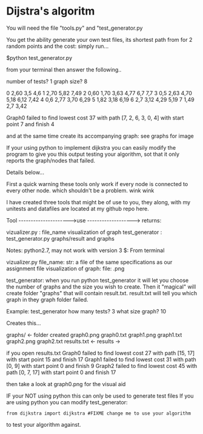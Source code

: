 Dijstra's algoritm
======


You will need the file "tools.py" and "test_generator.py

You get the ability generate your own test files, its shortest path from for 2 random points and the cost:
simply run...

$python test_generator.py

from your terminal then answer the following..

number of tests? 1
graph size? 8

0 2,60 3,5 4,6
1 2,70 5,82 7,49
2 0,60 1,70 3,63 4,77 6,7 7,7
3 0,5 2,63 4,70 5,18 6,12 7,42
4 0,6 2,77 3,70 6,29
5 1,82 3,18 6,19
6 2,7 3,12 4,29 5,19
7 1,49 2,7 3,42

Graph0 failed to find lowest cost 37 with path [7, 2, 6, 3, 0, 4] with start point 7 and finish 4

and at the same time create its accompanying graph: see graphs for image

If your using python to implement dijkstra you can easily modify the program to give you this output testing your algorithm, sot that it only reports the graph/nodes that failed.

Details below...

First a quick warning these tools only work if every node is connected to every other node. which shouldn't be a problem. wink wink

I have created three tools that might be of use to you,
they along, with my unitests and datafiles are located at my github repo here.

Tool --------------------->use ------------------->         returns:

vizualizer.py     :  file_name                 visualization of graph
test_generator    :  test_generator.py         graphs/result and graphs


Notes:
python2.7, may not work with version 3
$: From terminal

vizualizer.py
file_name: str: a file of the same specifications as our assignment file
visualization of graph: file: .png

test_generator:
when you run python test_generator it will let you choose the number of graphs
and the size you wish to create. Then it "magical" will create folder "graphs"
that will contain result.txt. result.txt will tell you which graph in they
graph folder failed.

Example:  test_generator
how many tests? 3
what size graph? 10

Creates this...

   graphs/ <- folder created
      graph0.png
      graph0.txt
      graph1.png
      graph1.txt
      graph2.png
      graph2.txt
      results.txt <- results -> 

if you open results.txt
    Graph0 failed to find lowest cost 27 with path [15, 17] with start point 15 and finish 17
    Graph1 failed to find lowest cost 31 with path [0, 9] with start point 0 and finish 9
    Graph2 failed to find lowest cost 45 with path [0, 7, 17] with start point 0 and finish 17

then take a look at graph0.png for the visual aid

IF your NOT using python this can only be used to generate test files 
If you are using python you can modify test_generator:

    from dijkstra import dijkstra #FIXME change me to use your algorithm

to test your algorithm against.
